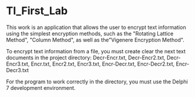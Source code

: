 # TI_First_Lab

This work is an application that allows the user to encrypt text information
using the simplest encryption methods, such as the "Rotating Lattice Method",
"Column Method", as well as the"Vigenere Encryption Method".

To encrypt text information from a file, you must create clear the next text documents in the project directory:
Decr-Encr.txt, Decr-Encr2.txt, Decr-Encr3.txt, Encr.txt, Encr2.txt, Encr3.txt, Encr-Decr.txt, Encr-Decr2.txt, Encr-Decr3.txt

For the program to work correctly in the directory, you must use the 
Delphi 7 development environment.
